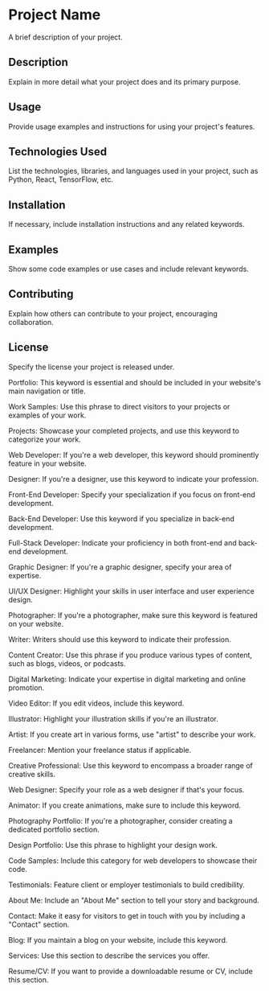 # Project Name

A brief description of your project.

## Description

Explain in more detail what your project does and its primary purpose.

## Usage

Provide usage examples and instructions for using your project's features.

## Technologies Used

List the technologies, libraries, and languages used in your project, such as Python, React, TensorFlow, etc.

## Installation

If necessary, include installation instructions and any related keywords.

## Examples

Show some code examples or use cases and include relevant keywords.

## Contributing

Explain how others can contribute to your project, encouraging collaboration.

## License

Specify the license your project is released under.

Portfolio: This keyword is essential and should be included in your website's main navigation or title.

Work Samples: Use this phrase to direct visitors to your projects or examples of your work.

Projects: Showcase your completed projects, and use this keyword to categorize your work.

Web Developer: If you're a web developer, this keyword should prominently feature in your website.

Designer: If you're a designer, use this keyword to indicate your profession.

Front-End Developer: Specify your specialization if you focus on front-end development.

Back-End Developer: Use this keyword if you specialize in back-end development.

Full-Stack Developer: Indicate your proficiency in both front-end and back-end development.

Graphic Designer: If you're a graphic designer, specify your area of expertise.

UI/UX Designer: Highlight your skills in user interface and user experience design.

Photographer: If you're a photographer, make sure this keyword is featured on your website.

Writer: Writers should use this keyword to indicate their profession.

Content Creator: Use this phrase if you produce various types of content, such as blogs, videos, or podcasts.

Digital Marketing: Indicate your expertise in digital marketing and online promotion.

Video Editor: If you edit videos, include this keyword.

Illustrator: Highlight your illustration skills if you're an illustrator.

Artist: If you create art in various forms, use "artist" to describe your work.

Freelancer: Mention your freelance status if applicable.

Creative Professional: Use this keyword to encompass a broader range of creative skills.

Web Designer: Specify your role as a web designer if that's your focus.

Animator: If you create animations, make sure to include this keyword.

Photography Portfolio: If you're a photographer, consider creating a dedicated portfolio section.

Design Portfolio: Use this phrase to highlight your design work.

Code Samples: Include this category for web developers to showcase their code.

Testimonials: Feature client or employer testimonials to build credibility.

About Me: Include an "About Me" section to tell your story and background.

Contact: Make it easy for visitors to get in touch with you by including a "Contact" section.

Blog: If you maintain a blog on your website, include this keyword.

Services: Use this section to describe the services you offer.

Resume/CV: If you want to provide a downloadable resume or CV, include this section.
